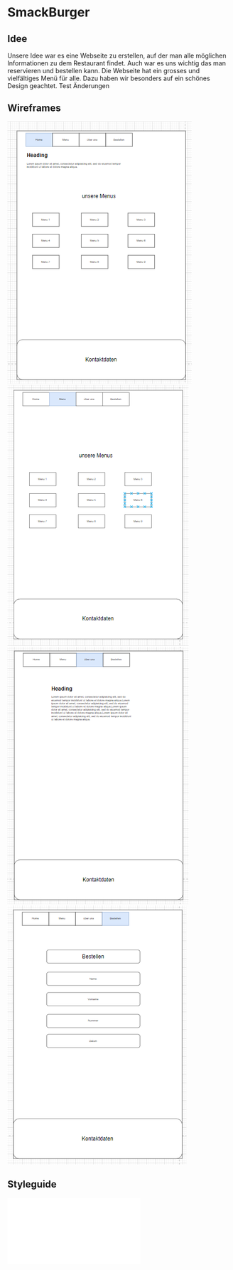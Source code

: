# SmackBurger

## Idee
Unsere Idee war es eine Webseite zu erstellen, auf der man alle möglichen Informationen zu dem Restaurant findet. Auch war es uns wichtig das man reservieren und bestellen kann. Die Webseite hat ein grosses und vielfältiges Menü für alle. Dazu haben wir besonders auf ein schönes Design geachtet. 
Test Änderungen

## Wireframes

![Index](Bilder/Index.png)
![Menu](Bilder/Menu.png)
![Ueber_uns](Bilder/Ueber_uns.png)
![Bestellen](Bilder/Bestellen.png)

## Styleguide
![Styleguide](Styleguide.md)